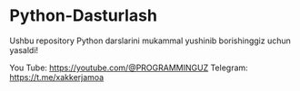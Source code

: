 # Python-Dasturlash
Ushbu repository Python darslarini mukammal yushinib
borishinggiz uchun yasaldi!

You Tube: https://youtube.com/@PROGRAMMINGUZ
Telegram: https://t.me/xakkerjamoa
